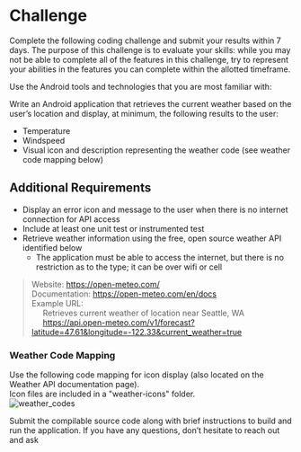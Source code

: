 # Challenge
Complete the following coding challenge and submit your results within 7 days. The purpose of this challenge is to evaluate your skills: while you may not be able to complete all of the features in this challenge, try to represent your abilities in the features you can complete within the allotted timeframe.   
  
Use the Android tools and technologies that you are most familiar with:

Write an Android application that retrieves the current weather based on the user’s location and display, at minimum, the following results to the user:
- Temperature
- Windspeed
- Visual icon and description representing the weather code (see weather code mapping below)

## Additional Requirements
- Display an error icon and message to the user when there is no internet connection for API access
- Include at least one unit test or instrumented test
- Retrieve weather information using the free, open source weather API identified below
  - The application must be able to access the internet, but there is no restriction as to the type; it can be over wifi or cell
  

>  Website: https://open-meteo.com/  
>  Documentation: https://open-meteo.com/en/docs  
>  Example URL:  
>    &nbsp;&nbsp;&nbsp;&nbsp; Retrieves current weather of location near Seattle, WA  
>    &nbsp;&nbsp;&nbsp;&nbsp; https://api.open-meteo.com/v1/forecast?latitude=47.61&longitude=-122.33&current_weather=true


### Weather Code Mapping
Use the following code mapping for icon display (also located on the Weather API documentation page).  
Icon files are included in a "weather-icons" folder.  
![weather_codes](https://user-images.githubusercontent.com/98978970/230205743-976c520e-b111-4246-9291-a22c683aa0fa.png)

Submit the compilable source code along with brief instructions to build and run the application. If you have any questions, don’t hesitate to reach out and ask

